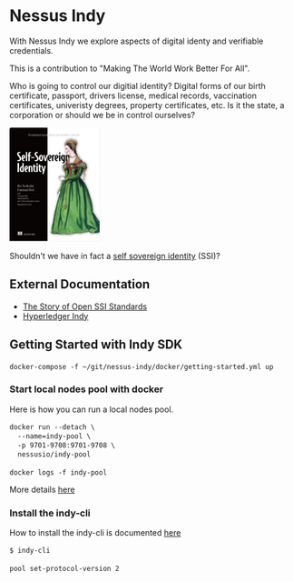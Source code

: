 # Nessus Indy

With Nessus Indy we explore aspects of digital identy and verifiable credentials.

This is a contribution to "Making The World Work Better For All".

Who is going to control our digitial identity? Digital forms of our birth certificate, passport, drivers license,
medical records, vaccination certificates, univeristy degrees, property certificates, etc.
Is it the state, a corporation or should we be in control ourselves?

<img src="docs/img/ssi-book.png" height="200">

Shouldn't we have in fact a [self sovereign identity](https://www.manning.com/books/self-sovereign-identity) (SSI)?

## External Documentation

* [The Story of Open SSI Standards](https://www.youtube.com/watch?v=RllH91rcFdE)
* [Hyperledger Indy](https://hyperledger-indy.readthedocs.io)

## Getting Started with Indy SDK

```
docker-compose -f ~/git/nessus-indy/docker/getting-started.yml up
```

### Start local nodes pool with docker

Here is how you can run a local nodes pool.

```
docker run --detach \
  --name=indy-pool \
  -p 9701-9708:9701-9708 \
  nessusio/indy-pool

docker logs -f indy-pool
```

More details [here](https://github.com/hyperledger/indy-sdk#how-to-start-local-nodes-pool-with-docker)

### Install the indy-cli

How to install the indy-cli is documented [here](https://github.com/hyperledger/indy-sdk/tree/master/cli)

```
$ indy-cli

pool set-protocol-version 2
```
